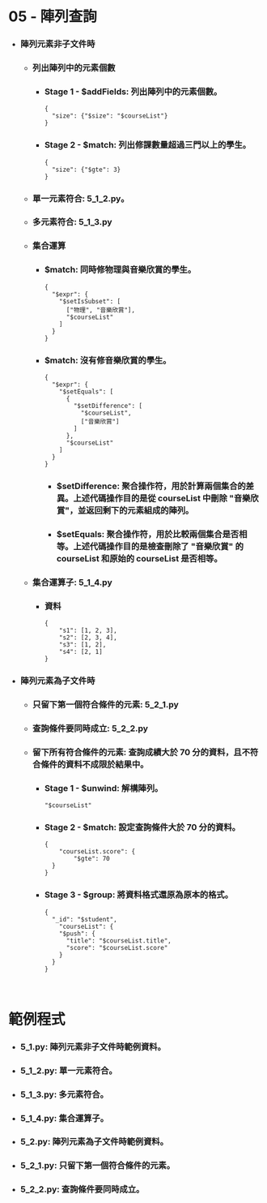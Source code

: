 05 - 陣列查詢
=====
* ### 陣列元素非子文件時
    * ### 列出陣列中的元素個數
        * ### Stage 1 - $addFields: 列出陣列中的元素個數。
            ```
            {
              "size": {"$size": "$courseList"}
            }
            ```
        * ### Stage 2 - $match: 列出修課數量超過三門以上的學生。
            ```
            {
              "size": {"$gte": 3}
            }
            ```
    * ### 單一元素符合: 5_1_2.py。
    * ### 多元素符合: 5_1_3.py
    * ### 集合運算
        * ### $match: 同時修物理與音樂欣賞的學生。
            ```
            {
              "$expr": {
                "$setIsSubset": [
                  ["物理", "音樂欣賞"],
                  "$courseList"
                ]
              }
            }
            ```
        * ### $match: 沒有修音樂欣賞的學生。
            ```
            {
              "$expr": {
                "$setEquals": [
                  {
                    "$setDifference": [
                      "$courseList",
                      ["音樂欣賞"]
                    ]
                  },
                  "$courseList"
                ]
              }
            }
            ```
            * ### $setDifference: 聚合操作符，用於計算兩個集合的差異。上述代碼操作目的是從 courseList 中刪除 "音樂欣賞"，並返回剩下的元素組成的陣列。
            * ### $setEquals: 聚合操作符，用於比較兩個集合是否相等。上述代碼操作目的是檢查刪除了 "音樂欣賞" 的 courseList 和原始的 courseList 是否相等。
    * ### 集合運算子: 5_1_4.py
        * ### 資料
            ```
            {
                "s1": [1, 2, 3],
                "s2": [2, 3, 4],
                "s3": [1, 2],
                "s4": [2, 1]
            }
            ```
* ### 陣列元素為子文件時
    * ### 只留下第一個符合條件的元素: 5_2_1.py
    * ### 查詢條件要同時成立: 5_2_2.py
    * ### 留下所有符合條件的元素: 查詢成績大於 70 分的資料，且不符合條件的資料不成限於結果中。
        * ### Stage 1 - $unwind: 解構陣列。
            ```
            "$courseList"
            ```
        * ### Stage 2 - $match: 設定查詢條件大於 70 分的資料。
            ```
            {
            	"courseList.score": {
            		"$gte": 70
              }
            }
            ```
        * ### Stage 3 - $group: 將資料格式還原為原本的格式。
            ```
            {
              "_id": "$student",
            	"courseList": {
                "$push": {
                  "title": "$courseList.title",
                  "score": "$courseList.score"
                }
              }
            }
            ```
<br />

範例程式
=====
* ### 5_1.py: 陣列元素非子文件時範例資料。
* ### 5_1_2.py: 單一元素符合。
* ### 5_1_3.py: 多元素符合。
* ### 5_1_4.py: 集合運算子。
* ### 5_2.py: 陣列元素為子文件時範例資料。
* ### 5_2_1.py: 只留下第一個符合條件的元素。
* ### 5_2_2.py: 查詢條件要同時成立。
<br />
